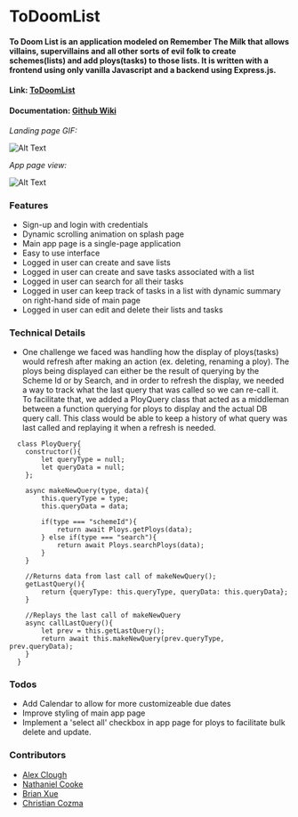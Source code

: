 # ToDoomList

#### To Doom List is an application modeled on **Remember The Milk** that allows villains, supervillains and all other sorts of evil folk to create schemes(lists) and add ploys(tasks) to those lists.  It is written with a frontend using only vanilla Javascript and a backend using Express.js. #### 

#### Link: [ToDoomList](http://aa-todoomlist.herokuapp.com/)
#### Documentation: [Github Wiki](https://github.com/CodingInRhythm/ToDoomList/wiki)


*Landing page GIF:*

![Alt Text](https://media.giphy.com/media/X1qxc3e1hjOvyOpsyM/giphy.gif)

*App page view:*

![Alt Text](https://media.giphy.com/media/Iv0i7t4Xig1Et0DUtc/giphy.gif)

### Features ###

* Sign-up and login with credentials
* Dynamic scrolling animation on splash page
* Main app page is a single-page application
* Easy to use interface
* Logged in user can create and save lists
* Logged in user can create and save tasks associated with a list
* Logged in user can search for all their tasks
* Logged in user can keep track of tasks in a list with dynamic summary on right-hand side of main page
* Logged in user can edit and delete their lists and tasks


### Technical Details ###
* One challenge we faced was handling how the display of ploys(tasks) would refresh after making an action (ex. deleting, renaming a ploy). The ploys being displayed can either be the result of querying by the Scheme Id or by Search, and in order to refresh the display, we needed a way to track what the last query that was called so we can re-call it. To facilitate that, we added a PloyQuery class that acted as a middleman between a function querying for ploys to display and the actual DB query call. This class would be able to keep a history of what query was last called and replaying it when a refresh is needed.

```
  class PloyQuery{
    constructor(){
        let queryType = null;
        let queryData = null;
    };

    async makeNewQuery(type, data){
        this.queryType = type;
        this.queryData = data;

        if(type === "schemeId"){
            return await Ploys.getPloys(data);
        } else if(type === "search"){
            return await Ploys.searchPloys(data);
        } 
    }

    //Returns data from last call of makeNewQuery();
    getLastQuery(){
        return {queryType: this.queryType, queryData: this.queryData};
    }

    //Replays the last call of makeNewQuery
    async callLastQuery(){
        let prev = this.getLastQuery();
        return await this.makeNewQuery(prev.queryType, prev.queryData);
    }
  }
```
### Todos ###

* Add Calendar to allow for more customizeable due dates
* Improve styling of main app page
* Implement a 'select all' checkbox in app page for ploys to facilitate bulk delete and update. 
### Contributors ###

* [Alex Clough](https://github.com/CodingInRhythm)
* [Nathaniel Cooke](https://github.com/nathanieldcooke)
* [Brian Xue](https://github.com/bxue2)
* [Christian Cozma](https://github.com/Christian-Cozma)
